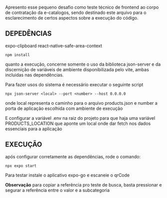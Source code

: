 Apresento esse pequeno desafio como teste técnico de frontend ao corpo de contratação da e-catalogos,
sendo destinado este arquivo para o esclarecimento de certos aspectos sobre a execução do código.

DEPEDÊNCIAS
---
expo-clipboard
react-native-safe-area-context
    
    npm install
quanto a execução, concerne somente o uso da biblioteca json-server e da discernição de variáveis de ambiente disponibilizada pelo vite,
ambas incluidas nas dependências.

Para fazer usos do sistema é necessário executar o seguinte script

    npx json-server <local> --port <number> --host 0.0.0.0

onde local representa o caminho para o arquivo products.json e number a porta de aplicação escolhida com ambiente de execução

E configurar a variável .env na raiz do projeto para que haja uma variável PRODUCTS_LOCATION que aponte um local onde dar fetch nos dados
essenciais para a aplicação

EXECUÇÃO 
---

após configurar corretamente as dependências, rode o comando:

    npx expo start
Para testar instale o aplicativo expo-go e escaneie o qrCode

**Observação**
para copiar a referência pro teste de busca, basta pressionar e segurar a referência entre o valor e a subcategoria 
